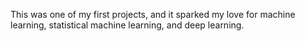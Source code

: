This was one of my first projects, and it sparked my love for machine learning, statistical machine learning, and deep learning.
